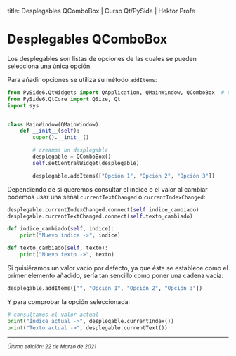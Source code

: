 title: Desplegables QComboBox | Curso Qt/PySide | Hektor Profe

# Desplegables QComboBox

Los desplegables son listas de opciones de las cuales se pueden selecciona una única opción.

Para añadir opciones se utiliza su método `addItems`:

```python
from PySide6.QtWidgets import QApplication, QMainWindow, QComboBox  # edited
from PySide6.QtCore import QSize, Qt
import sys


class MainWindow(QMainWindow):
    def __init__(self):
        super().__init__()

        # creamos un desplegable
        desplegable = QComboBox()
        self.setCentralWidget(desplegable)

        desplegable.addItems(["Opción 1", "Opción 2", "Opción 3"])
```

Dependiendo de si queremos consultar el índice o el valor al cambiar podemos usar una señal `currentTextChanged` o `currentIndexChanged`:

```python
desplegable.currentIndexChanged.connect(self.indice_cambiado)
desplegable.currentTextChanged.connect(self.texto_cambiado)

def indice_cambiado(self, indice):
    print("Nuevo índice ->", indice)

def texto_cambiado(self, texto):
    print("Nuevo texto ->", texto)
```

Si quisiéramos un valor vacío por defecto, ya que éste se establece como el primer elemento añadido, sería tan sencillo como poner una cadena vacía:

```python
desplegable.addItems(["", "Opción 1", "Opción 2", "Opción 3"])
```

Y para comprobar la opción seleccionada:

```python
# consultamos el valor actual
print("Índice actual ->", desplegable.currentIndex())
print("Texto actual ->", desplegable.currentText())
```

___
<small class="edited"><i>Última edición: 22 de Marzo de 2021</i></small>